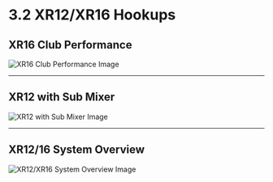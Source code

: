 # 3.2 XR12/XR16 Hookups

## XR16 Club Performance

![XR16 Club Performance Image](/wiki-x-air/assets/img/x-air_manual/XR12_club_hookup.png)

---

## XR12 with Sub Mixer

![XR12 with Sub Mixer Image](/wiki-x-air/assets/img/x-air_manual/XR12_sub_mixer_hookup.png)

---

## XR12/16 System Overview

![XR12/XR16 System Overview Image](/wiki-x-air/assets/img/x-air_manual/XR12_overview.png)

